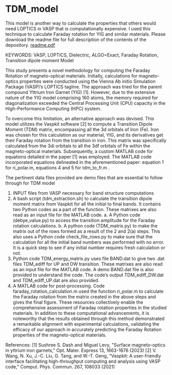 # TDM_model
This model is another way to calculate the properties that others would need LOPTICS in VASP that is computationally expensive. I used this technique to calculate Faraday rotation for YIG and similar materials. Please download the readme file for full description of the contents of the depository. 
[readme.pdf](https://github.com/smileysushree/TDM_model/files/13357828/readme.pdf)

KEYWORDS: VASP, LOPTICS, Dielectric, ALGO=Exact, Faraday Rotation, Transition dipole moment Model

This study presents a novel methodology for computing the Faraday Rotation of magneto-optical materials. Initially, calculations for magneto-optics properties were conducted using the Vienna Ab initio Simulation Package (VASP)’s LOPTICS tagline. The approach was tried for the parent compound Yttrium Iron Garnet (YIG) [1]. However, due to the extensive nature of the YIG model comprising 160 atoms, the memory required for diagonalization exceeded the Central Processing Unit (CPU) capacity in the High-Performance Computing (HPC) system.

To overcome this limitation, an alternative approach was devised. This model utilizes the Vaspkit software [2] to compute a Transition Dipole Moment (TDM) matrix, encompassing all the 3d orbitals of Iron (Fe). Iron was chosen for this calculation as our material, YIG, and its derivatives get their Faraday rotation from the transition in iron. This matrix was specifically calculated from the 3di orbitals to all the 3df orbitals of Fe within the magneto-optical materials. Subsequently, a custom MATLAB code for equations detailed in the paper [1] was employed. The MATLAB code incorporated equations delineated in the aforementioned paper: equation 1 for ri_polar.m, equations 4 and 5 for tdm_to_fr.m . 

The pertinent data files provided are demo files that are essential to follow through for TDM model
1.	INPUT files from VASP necessary for band structure computations
2.	A bash script (tdm_extraction.sh) to calculate the transition dipole moment matrix from Vaspkit for all the initial to final bands. It contains two Python codes as a part of the function. These matrixes are also read as an input file for the MATLAB code.
a.	A Python code (debye_value.py) to access the transition amplitude for the Faraday rotation calculations.
b.	A python code (TDM_matrix.py) to make the matrix out of the rows formed as a result of the 2 and 2(a) steps. This also uses a Python code check_file_rows.py to make sure that the calculation for all the initial band numbers was performed with no error. It is a quick step to see if any initial number requires fresh calculation or not. 
3.	Python code TDM_energy_matrix.py uses file BAND.dat to give two .dat files TDM_ediff for UP and DW transition. These matrixes are also read as an input file for the MATLAB code. A demo BAND.dat file is also provided to understand the code. The code’s output TDM_ediff_DW.dat and TDM_ediff_UP.dat are also provided. 
4.	A MATLAB code for post-processing. Code faraday_rotation_calculation.m used the function ri_polar.m to calculate the Faraday rotation from the matrix created in the above steps and gives the final figure.
These resources collectively enable the comprehensive assessment of Faraday rotation properties in the studied materials. In addition to these computational advancements, it is noteworthy that the results obtained through this method demonstrated a remarkable alignment with experimental calculations, validating the efficacy of our approach in accurately predicting the Faraday Rotation properties of the magneto-optical materials.

References:
[1] Sushree S. Dash and Miguel Levy, "Surface magneto-optics in yttrium iron garnets," Opt. Mater. Express 13, 1663-1676 (2023)
[2] V. Wang, N. Xu, J.-C. Liu, G. Tang, and W.-T. Geng, “Vaspkit: A user-friendly interface facilitating high-throughput computing and analysis using VASP code,” Comput. Phys. Commun. 267, 108033 (2021)


